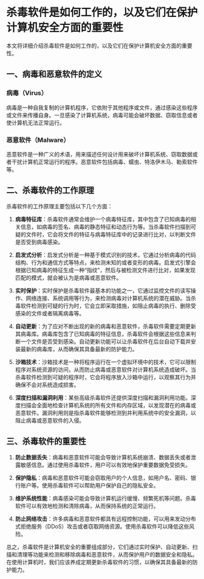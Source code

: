 # 杀毒软件是如何工作的，以及它们在保护计算机安全方面的重要性

本文将详细介绍杀毒软件是如何工作的，以及它们在保护计算机安全方面的重要性。

## 一、病毒和恶意软件的定义

### 病毒（Virus）

病毒是一种自我复制的计算机程序，它依附于其他程序或文件，通过感染这些程序或文件来传播自身。一旦感染了计算机系统，病毒可能会破坏数据、窃取信息或者使计算机无法正常运行。

### 恶意软件（Malware）

恶意软件是一种广义的术语，用来描述任何设计用来破坏计算机系统、窃取数据或者干扰计算机正常运行的程序。恶意软件包括病毒、蠕虫、特洛伊木马、勒索软件等。

## 二、杀毒软件的工作原理

杀毒软件的工作原理主要包括以下几个方面：

1. **病毒特征库**：杀毒软件通常会维护一个病毒特征库，其中包含了已知病毒的相关信息，如病毒的签名、病毒的静态特征和动态行为等。当杀毒软件扫描到可疑的文件时，它会将文件的特征与病毒特征库中的记录进行比对，以判断文件是否受到病毒感染。

2. **启发式分析**：启发式分析是一种基于模式识别的技术，它通过分析病毒的代码结构、行为和通信方式等特点，来检测未知的或者变形的病毒。启发式引擎会根据已知病毒的特征生成一种“指纹”，然后与被检测文件进行比对，如果发现匹配的模式，就会被认为是病毒或恶意软件。

3. **实时保护**：实时保护是杀毒软件最基本的功能之一，它通过监控文件的读写操作、网络连接、系统调用等行为，来检测病毒对计算机系统的潜在威胁。当杀毒软件检测到可疑的行为时，它会立即采取措施，如阻止病毒的执行、删除受感染的文件或者隔离病毒等。

4. **自动更新**：为了应对不断出现的新的病毒和恶意软件，杀毒软件需要定期更新其病毒库。病毒库包含了已知病毒的特征信息，杀毒软件会根据这些信息来判断一个文件是否受到感染。自动更新功能可以让杀毒软件在后台自动下载并安装最新的病毒库，从而确保其具备最新的防护能力。

5. **沙箱技术**：沙箱技术是一种将程序运行在一个虚拟环境中的技术，它可以限制程序对系统资源的访问，从而防止病毒或恶意软件对计算机系统造成破坏。当杀毒软件检测到可疑的程序时，它会将程序放入沙箱中运行，以观察其行为并确保不会对系统造成损害。

6. **深度扫描和漏洞利用**：某些高级杀毒软件还提供深度扫描和漏洞利用功能。深度扫描会全面地检查计算机系统的所有文件和内存区域，以发现潜在的病毒或恶意软件。漏洞利用则是指杀毒软件能够检测到并利用系统中的安全漏洞，以阻止病毒或恶意软件的入侵。

## 三、杀毒软件的重要性

1. **防止数据丢失**：病毒和恶意软件可能会导致计算机系统崩溃、数据丢失或者泄露敏感信息。通过使用杀毒软件，用户可以有效地保护重要数据免受损失。

2. **保护隐私**：病毒和恶意软件可能会窃取用户的个人信息，如用户名、密码、银行账户等。使用杀毒软件可以帮助用户保护自己的隐私安全。

3. **维护系统性能**：病毒感染可能会导致计算机运行缓慢、频繁死机等问题。杀毒软件可以有效地检测和清除病毒，从而保持系统的正常运行。

4. **防止网络攻击**：许多病毒和恶意软件都具有远程控制功能，可以用来发动分布式拒绝服务（DDoS）攻击或者窃取网络资源。使用杀毒软件可以降低这些风险。

总之，杀毒软件是计算机安全的重要组成部分，它们通过实时保护、自动更新、扫描和清理等功能来检测和移除病毒和恶意软件，从而保护用户的数据安全和隐私。在使用计算机时，我们应该养成定期更新杀毒软件的习惯，以确保其具备最新的防护能力。
